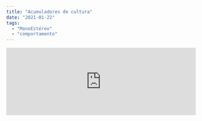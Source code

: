 ```yaml
---
title: "Acumuladores de cultura"
date: "2021-01-22"
tags: 
  - "MonoEstéreo"
  - "comportamento"
---
```


<iframe src="https://anchor.fm/monoestereo/embed/episodes/Acumuladores-de-cultura-eh4m1v" height="180px" width="100%" frameborder="0" scrolling="no" style="width:100%; height:180px;"></iframe>
